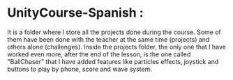 # UnityCourse-Spanish : 
It is a folder where I store all the projects done during the course.
Some of them have been done with the teacher at the same time (projects) and others alone (challenges). 
Inside the projects folder, the only one that I have worked even more, after the end of the lesson, is the one called "BallChaser" that I have added features like particles effects, joystick and buttons to play by phone, score and wave system. 
